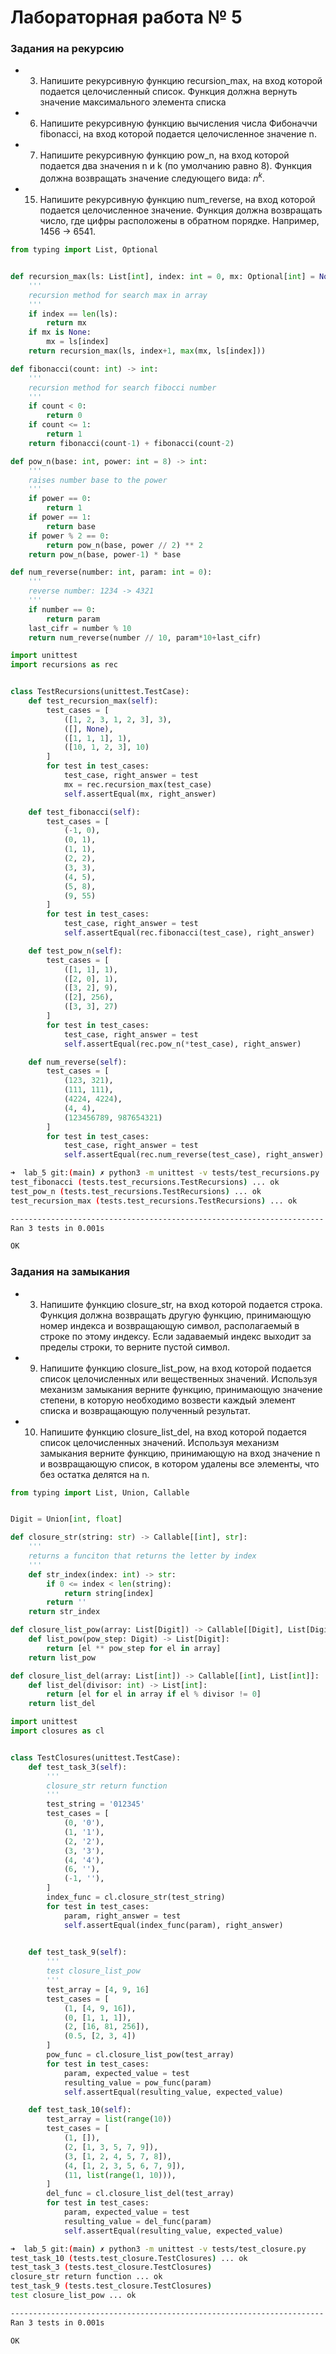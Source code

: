 # Лабораторная работа № 5


### Задания на рекурсию

-  3. Напишите рекурсивную функцию recursion_max, на вход которой
подается целочисленный список. Функция должна вернуть значение
максимального элемента списка

-  6.  Напишите рекурсивную функцию вычисления числа Фибоначчи
fibonacci, на вход которой подается целочисленное значение n.

-  7. Напишите рекурсивную функцию pow_n, на вход которой подается два
значения n и k (по умолчанию равно 8). Функция должна возвращать
значение следующего вида: $n^k$.

-  15. Напишите рекурсивную функцию num_reverse, на вход которой
подается целочисленное значение. Функция должна возвращать число,
где цифры расположены в обратном порядке. Например, 1456 -> 6541.

``` python
from typing import List, Optional


def recursion_max(ls: List[int], index: int = 0, mx: Optional[int] = None) -> int:
    '''
    recursion method for search max in array
    '''
    if index == len(ls):
        return mx
    if mx is None:
        mx = ls[index]
    return recursion_max(ls, index+1, max(mx, ls[index]))

def fibonacci(count: int) -> int:
    '''
    recursion method for search fibocci number
    '''
    if count < 0:
        return 0
    if count <= 1:
        return 1
    return fibonacci(count-1) + fibonacci(count-2)

def pow_n(base: int, power: int = 8) -> int:
    '''
    raises number base to the power
    '''
    if power == 0:
        return 1
    if power == 1:
        return base
    if power % 2 == 0:
        return pow_n(base, power // 2) ** 2
    return pow_n(base, power-1) * base

def num_reverse(number: int, param: int = 0):
    '''
    reverse number: 1234 -> 4321
    '''
    if number == 0:
        return param
    last_cifr = number % 10
    return num_reverse(number // 10, param*10+last_cifr)
```

``` python
import unittest
import recursions as rec


class TestRecursions(unittest.TestCase):
    def test_recursion_max(self):
        test_cases = [
            ([1, 2, 3, 1, 2, 3], 3),
            ([], None),
            ([1, 1, 1], 1),
            ([10, 1, 2, 3], 10)
        ]
        for test in test_cases:
            test_case, right_answer = test
            mx = rec.recursion_max(test_case)
            self.assertEqual(mx, right_answer)

    def test_fibonacci(self):
        test_cases = [
            (-1, 0),
            (0, 1),
            (1, 1),
            (2, 2),
            (3, 3),
            (4, 5),
            (5, 8),
            (9, 55)
        ]
        for test in test_cases:
            test_case, right_answer = test
            self.assertEqual(rec.fibonacci(test_case), right_answer)

    def test_pow_n(self):
        test_cases = [
            ([1, 1], 1),
            ([2, 0], 1),
            ([3, 2], 9),
            ([2], 256),
            ([3, 3], 27)
        ]
        for test in test_cases:
            test_case, right_answer = test
            self.assertEqual(rec.pow_n(*test_case), right_answer)

    def num_reverse(self):
        test_cases = [
            (123, 321),
            (111, 111),
            (4224, 4224),
            (4, 4),
            (123456789, 987654321)
        ]
        for test in test_cases:
            test_case, right_answer = test
            self.assertEqual(rec.num_reverse(test_case), right_answer)
```
``` bash
➜  lab_5 git:(main) ✗ python3 -m unittest -v tests/test_recursions.py 
test_fibonacci (tests.test_recursions.TestRecursions) ... ok
test_pow_n (tests.test_recursions.TestRecursions) ... ok
test_recursion_max (tests.test_recursions.TestRecursions) ... ok

----------------------------------------------------------------------
Ran 3 tests in 0.001s

OK
```

### Задания на замыкания

- 3. Напишите функцию closure_str, на вход которой подается строка.
Функция должна возвращать другую функцию, принимающую номер
индекса и возвращающую символ, располагаемый в строке по этому
индексу. Если задаваемый индекс выходит за пределы строки, то
верните пустой символ.

-  9. Напишите функцию closure_list_pow, на вход которой подается список
целочисленных или вещественных значений. Используя механизм
замыкания верните функцию, принимающую значение степени, в
которую необходимо возвести каждый элемент списка и возвращающую
полученный результат.

-  10. Напишите функцию closure_list_del, на вход которой подается список
целочисленных значений. Используя механизм замыкания верните
функцию, принимающую на вход значение n и возвращающую список,
в котором удалены все элементы, что без остатка делятся на n.

``` python
from typing import List, Union, Callable


Digit = Union[int, float]

def closure_str(string: str) -> Callable[[int], str]:
    '''
    returns a funciton that returns the letter by index
    '''
    def str_index(index: int) -> str:
        if 0 <= index < len(string):
            return string[index]
        return ''
    return str_index

def closure_list_pow(array: List[Digit]) -> Callable[[Digit], List[Digit]]:
    def list_pow(pow_step: Digit) -> List[Digit]:
        return [el ** pow_step for el in array]
    return list_pow

def closure_list_del(array: List[int]) -> Callable[[int], List[int]]:
    def list_del(divisor: int) -> List[int]:
        return [el for el in array if el % divisor != 0]
    return list_del
```

``` python
import unittest
import closures as cl


class TestClosures(unittest.TestCase):
    def test_task_3(self):
        '''
        closure_str return function
        '''
        test_string = '012345'
        test_cases = [
            (0, '0'),
            (1, '1'),
            (2, '2'),
            (3, '3'),
            (4, '4'),
            (6, ''),
            (-1, ''),
        ]
        index_func = cl.closure_str(test_string)
        for test in test_cases:
            param, right_answer = test
            self.assertEqual(index_func(param), right_answer)
            

    def test_task_9(self):
        '''
        test closure_list_pow
        '''
        test_array = [4, 9, 16]
        test_cases = [
            (1, [4, 9, 16]),
            (0, [1, 1, 1]),
            (2, [16, 81, 256]),
            (0.5, [2, 3, 4])
        ]
        pow_func = cl.closure_list_pow(test_array)
        for test in test_cases:
            param, expected_value = test
            resulting_value = pow_func(param)
            self.assertEqual(resulting_value, expected_value)

    def test_task_10(self):
        test_array = list(range(10))
        test_cases = [
            (1, []),
            (2, [1, 3, 5, 7, 9]),
            (3, [1, 2, 4, 5, 7, 8]),
            (4, [1, 2, 3, 5, 6, 7, 9]),
            (11, list(range(1, 10))),
        ]
        del_func = cl.closure_list_del(test_array) 
        for test in test_cases:
            param, expected_value = test
            resulting_value = del_func(param)
            self.assertEqual(resulting_value, expected_value)
```

``` bash
➜  lab_5 git:(main) ✗ python3 -m unittest -v tests/test_closure.py 
test_task_10 (tests.test_closure.TestClosures) ... ok
test_task_3 (tests.test_closure.TestClosures)
closure_str return function ... ok
test_task_9 (tests.test_closure.TestClosures)
test closure_list_pow ... ok

----------------------------------------------------------------------
Ran 3 tests in 0.001s

OK
```